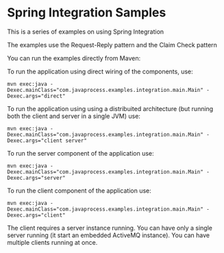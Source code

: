 # Spring Integration Samples

This is a series of examples on using Spring Integration 

The examples use the Request-Reply pattern and the Claim Check pattern

You can run the examples  directly from Maven:

To run the application using direct wiring of the components, use:

    mvn exec:java -Dexec.mainClass="com.javaprocess.examples.integration.main.Main" -Dexec.args="direct"

To run the application using using a distribuited architecture (but running both the client and server in a single JVM) use:

    mvn exec:java -Dexec.mainClass="com.javaprocess.examples.integration.main.Main" -Dexec.args="client server"
    
To run the server component of the application use:

    mvn exec:java -Dexec.mainClass="com.javaprocess.examples.integration.main.Main" -Dexec.args="server"

To run the client component of the application use:

    mvn exec:java -Dexec.mainClass="com.javaprocess.examples.integration.main.Main" -Dexec.args="client"

The client requires a server instance running. You can have only a single server running (it start an embedded ActiveMQ instance).  You can have multiple clients running at once.
